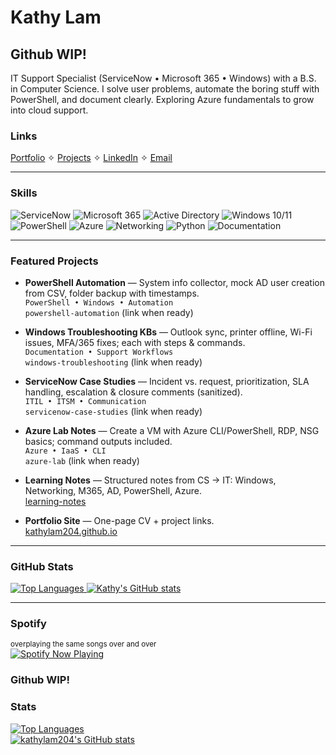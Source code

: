 # Kathy Lam
## Github WIP!

IT Support Specialist (ServiceNow • Microsoft 365 • Windows) with a B.S. in Computer Science. I solve user problems, automate the boring stuff with PowerShell, and document clearly. Exploring Azure fundamentals to grow into cloud support.

### Links
[Portfolio](https://kathylam204.github.io) ✧ [Projects](https://github.com/kathylam204/project-listing) ✧ [LinkedIn](https://www.linkedin.com/in/klam204) ✧ [Email](mailto:kathylambusiness@gmail.com)

---

### Skills
![ServiceNow](https://img.shields.io/badge/ServiceNow-ITSM-0f4c81)
![Microsoft 365](https://img.shields.io/badge/Microsoft%20365-Admin-217346)
![Active Directory](https://img.shields.io/badge/Active%20Directory-User%20Mgmt-0a66c2)
![Windows 10/11](https://img.shields.io/badge/Windows-10%2F11-0078D4)
![PowerShell](https://img.shields.io/badge/PowerShell-Scripting-2f74c0)
![Azure](https://img.shields.io/badge/Azure-Fundamentals-0078D4)
![Networking](https://img.shields.io/badge/Networking-DNS%20%7C%20DHCP%20%7C%20VPN-555)
![Python](https://img.shields.io/badge/Python-Utilities-3776AB)
![Documentation](https://img.shields.io/badge/KB-Authoring-795548)

---

### Featured Projects
- **PowerShell Automation** — System info collector, mock AD user creation from CSV, folder backup with timestamps.  
`PowerShell • Windows • Automation`  
`powershell-automation` (link when ready)

- **Windows Troubleshooting KBs** — Outlook sync, printer offline, Wi-Fi issues, MFA/365 fixes; each with steps & commands.  
`Documentation • Support Workflows`  
`windows-troubleshooting` (link when ready)

- **ServiceNow Case Studies** — Incident vs. request, prioritization, SLA handling, escalation & closure comments (sanitized).  
`ITIL • ITSM • Communication`  
`servicenow-case-studies` (link when ready)

- **Azure Lab Notes** — Create a VM with Azure CLI/PowerShell, RDP, NSG basics; command outputs included.  
`Azure • IaaS • CLI`  
`azure-lab` (link when ready)

- **Learning Notes** — Structured notes from CS → IT: Windows, Networking, M365, AD, PowerShell, Azure.  
[learning-notes](https://github.com/kathylam204/learning-notes)

- **Portfolio Site** — One-page CV + project links.  
[kathylam204.github.io](https://kathylam204.github.io)

---

### GitHub Stats
<a href="https://github.com/kathylam204" align="left"><img src="https://github-readme-stats.vercel.app/api/top-langs/?username=kathylam204&langs_count=10&title_color=0891b2&text_color=ffffff&icon_color=0891b2&bg_color=0c1017&hide_border=true&locale=en&custom_title=Top%20%Languages" alt="Top Languages" />
<a href="https://github.com/kathylam204">
  <img src="https://github-readme-stats.vercel.app/api?username=kathylam204&show_icons=true&count_private=true&bg_color=0c1017&text_color=ffffff&title_color=0891b2&icon_color=0891b2&hide_border=true" alt="Kathy's GitHub stats" />
</a>

---

### Spotify
<sub>overplaying the same songs over and over</sub><br>
<a href="https://spotify-github-profile.kittinanx.com/api/view?uid=cutechibi204&redirect=true">
  <img src="https://spotify-github-profile.kittinanx.com/api/view?uid=cutechibi204&cover_image=true&theme=natemoo-re&show_offline=false&background_color=000000&interchange=true&bar_color=4375ea&bar_color_cover=false" alt="Spotify Now Playing"/>
</a>

### Github WIP!


### Stats
<a href="https://github.com/kathylam204" align="left"><img src="https://github-readme-stats.vercel.app/api/top-langs/?username=kathylam204&langs_count=10&title_color=0891b2&text_color=ffffff&icon_color=0891b2&bg_color=0c1017&hide_border=true&locale=en&custom_title=Top%20%Languages" alt="Top Languages" /> <br>
<a href="http://www.github.com/kathylam204"><img src="https://github-readme-stats.vercel.app/api?username=kathylam204&show_icons=true&hide=&count_private=true&title_color=0891b2&text_color=ffffff&icon_color=0891b2&bg_color=0c1017&hide_border=true&show_icons=true" alt="kathylam204's GitHub stats" /></a>
</a>

